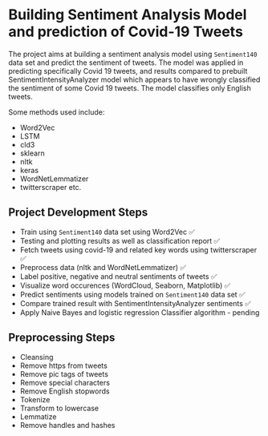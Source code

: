 # Building Sentiment Analysis Model and prediction of Covid-19 Tweets

The project aims at building a sentiment analysis model using `Sentiment140` data set and predict the sentiment of tweets. The model was applied in predicting specifically Covid 19 tweets, and results compared to prebuilt SentimentIntensityAnalyzer model which appears to have wrongly classified the sentiment of some Covid 19 tweets. The model classifies only English tweets.

Some methods used include:

- Word2Vec
- LSTM
- cld3
- sklearn
- nltk
- keras
- WordNetLemmatizer
- twitterscraper etc.

## Project Development Steps

- Train using `Sentiment140` data set using Word2Vec ✅
- Testing and plotting results as well as classification report ✅
- Fetch tweets using covid-19 and related key words using twitterscraper ✅
- Preprocess data (nltk and WordNetLemmatizer) ✅
- Label positive, negative and neutral sentiments of tweets  ✅
- Visualize word occurences (WordCloud, Seaborn, Matplotlib) ✅
- Predict sentiments using models trained on `Sentiment140` data set ✅
- Compare trained result with SentimentIntensityAnalyzer sentiments ✅
- Apply Naive Bayes and logistic regression Classifier algorithm - pending

## Preprocessing Steps

- Cleansing
- Remove https from tweets
- Remove pic tags of tweets
- Remove special characters
- Remove English stopwords
- Tokenize
- Transform to lowercase
- Lemmatize
- Remove handles and hashes